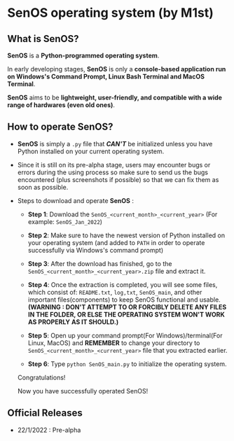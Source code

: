 # SenOS operating system (by M1st)

## What is SenOS?

**SenOS** is a **Python-programmed operating system**.

In early developing stages, **SenOS** is only a **console-based application run on Windows's Command Prompt, Linux Bash Terminal and MacOS Terminal**.

**SenOS** aims to be **lightweight, user-friendly, and compatible with a wide range of hardwares (even old ones)**.


## How to operate SenOS?

- **SenOS** is simply a `.py` file that **_CAN'T_** be initialized unless you have Python installed on your current operating system.

- Since it is still on its pre-alpha stage, users may encounter bugs or errors during the using process so make sure to send us the bugs encountered (plus screenshots if possible) so that we can fix them as soon as possible.

* Steps to download and operate **SenOS** :
	+ **Step 1**: Download the `SenOS_<current_month>_<current_year>`
		(For example: `SenOS_Jan_2022`)

	+ **Step 2**: Make sure to have the newest version of Python installed on your operating system (and added to `PATH` in order to operate successfully via Windows's command prompt)

	+ **Step 3**: After the download has finished, go to the `SenOS_<current_month>_<current_year>.zip` file and extract it.

	+ **Step 4**: Once the extraction is completed, you will see some files, which consist of: `README.txt`, `log,txt`, `SenOS_main`, and other important files(components) to keep SenOS functional and usable.
	**(WARNING : DON'T ATTEMPT TO OR FORCIBLY DELETE ANY FILES IN THE FOLDER, OR ELSE THE OPERATING SYSTEM WON'T WORK AS PROPERLY AS IT SHOULD.)**

	+ **Step 5**: Open up your command prompt(For Windows)/terminal(For Linux, MacOS) and **REMEMBER** to change your directory to `SenOS_<current_month>_<current_year>` file that you extracted earlier.

	+ **Step 6**: Type `python SenOS_main.py` to initialize the operating system.

	Congratulations!

	Now you have successfully operated SenOS!

## Official Releases

- 22/1/2022 : Pre-alpha